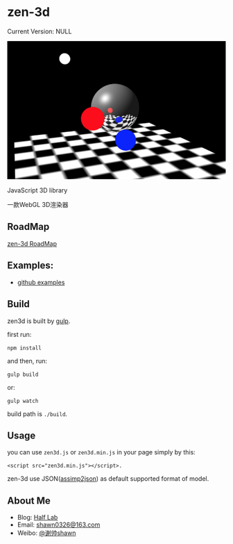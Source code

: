 zen-3d
================================================
Current Version: NULL

![image](./examples/resources/screen_shot2.png)

JavaScript 3D library

一款WebGL 3D渲染器

RoadMap
--
[zen-3d RoadMap](https://trello.com/b/7Ie3DDBP)

Examples:
--
* [github examples](https://shawn0326.github.io/zen-3d/examples/)

Build
--
zen3d is built by [gulp](http://gulpjs.com/).

first run:

````
npm install
````

and then, run:

````
gulp build
````

or:

````
gulp watch
````

build path is `./build`.

Usage
--
you can use `zen3d.js` or `zen3d.min.js` in your page simply by this:

````
<script src="zen3d.min.js"></script>.
````

zen-3d use JSON([assimp2json](https://github.com/acgessler/assimp2json)) as default supported format of model.

About Me
--
* Blog: [Half Lab](http://www.halflab.me)
* Email: shawn0326@163.com
* Weibo: [@谢帅shawn](http://weibo.com/shawn0326)
